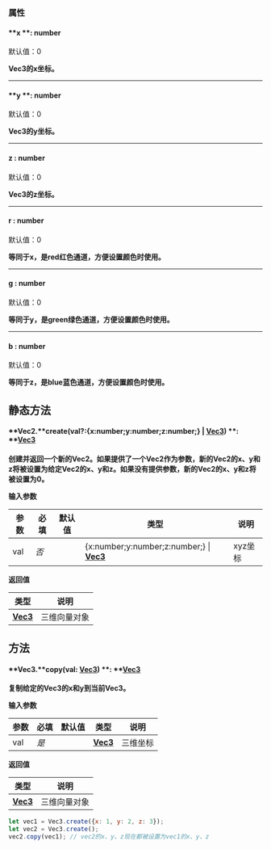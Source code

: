 
### 属性

#### **x **: number
默认值：0

**Vec3的x坐标。**

---


#### **y **: number
默认值：0

**Vec3的y坐标。**

---


#### **z : number**
默认值：0

**Vec3的z坐标。**

---


#### **r : number**
默认值：0

**等同于x，是red红色通道，方便设置颜色时使用。**

---


#### **g : number**
默认值：0

**等同于y，是green绿色通道，方便设置颜色时使用。**

---


#### **b : number**
默认值：0

**等同于z，是blue蓝色通道，方便设置颜色时使用。**


## **静态方法**

#### **Vec2.**create(val?:{x:number;y:number;z:number;} | [**Vec3**](https://www.yuque.com/box3lab/api/leixabkuu89lhklr)) **: **[**Vec3**](https://www.yuque.com/box3lab/api/leixabkuu89lhklr)
**创建并返回一个新的Vec2。如果提供了一个Vec2作为参数，新的Vec2的x、y和z将被设置为给定Vec2的x、y和z。如果没有提供参数，新的Vec2的x、y和z将被设置为0。**

**输入参数**

| **参数** | **必填** | **默认值** | **类型** | **说明** |
| --- | --- | --- | --- | --- |
| val | _否_ | | {x:number;y:number;z:number;} &#124; [**Vec3**](https://www.yuque.com/box3lab/api/leixabkuu89lhklr) | xyz坐标 |

**返回值**

| **类型** | **说明** |
| --- | --- |
| [**Vec3**](https://www.yuque.com/box3lab/api/leixabkuu89lhklr) | 三维向量对象 |



## **方法**

#### **Vec3.**copy(val: [**Vec3**](https://www.yuque.com/box3lab/api/leixabkuu89lhklr)) **: **[**Vec3**](https://www.yuque.com/box3lab/api/leixabkuu89lhklr)
**复制给定的Vec3的x和y到当前Vec3。**

**输入参数**

| **参数** | **必填** | **默认值** | **类型** | **说明** |
| --- | --- | --- | --- | --- |
| val | _是_ | | [**Vec3**](https://www.yuque.com/box3lab/api/leixabkuu89lhklr) | 三维坐标 |

**返回值**

| **类型** | **说明** |
| --- | --- |
| [**Vec3**](https://www.yuque.com/box3lab/api/leixabkuu89lhklr) | 三维向量对象 |

```javascript
let vec1 = Vec3.create({x: 1, y: 2, z: 3});
let vec2 = Vec3.create();
vec2.copy(vec1); // vec2的x、y、z现在都被设置为vec1的x、y、z
```
